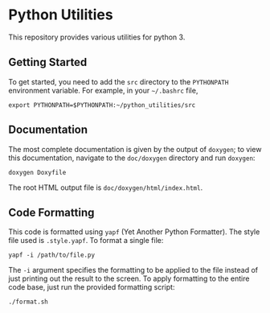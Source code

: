 # Python Utilities

This repository provides various utilities for python 3.

## Getting Started

To get started, you need to add the `src` directory to the `PYTHONPATH`
environment variable. For example, in your `~/.bashrc` file,
```
export PYTHONPATH=$PYTHONPATH:~/python_utilities/src
```

## Documentation

The most complete documentation is given by the output of `doxygen`; to view this
documentation, navigate to the `doc/doxygen` directory and run `doxygen`:

```
doxygen Doxyfile
```

The root HTML output file is `doc/doxygen/html/index.html`.

## Code Formatting

This code is formatted using `yapf` (Yet Another Python Formatter). The style
file used is `.style.yapf`. To format a single file:

```
yapf -i /path/to/file.py
```

The `-i` argument specifies the formatting to be applied to the file instead of
just printing out the result to the screen. To apply formatting to the entire
code base, just run the provided formatting script:

```
./format.sh
```

